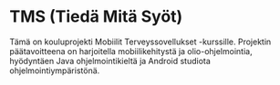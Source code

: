 # TMS (Tiedä Mitä Syöt)

Tämä on kouluprojekti Mobiilit Terveyssovellukset -kurssille. Projektin päätavoitteena on harjoitella mobiilikehitystä ja  olio-ohjelmointia, hyödyntäen Java ohjelmointikieltä ja Android studiota ohjelmointiympäristönä. 
